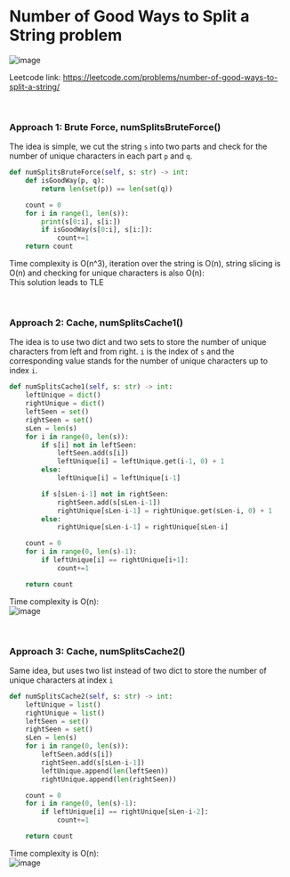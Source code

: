 # Number of Good Ways to Split a String problem
![image](https://user-images.githubusercontent.com/25105806/136476432-4e973f6e-e04c-4e82-a925-292ca7052176.png)

Leetcode link: https://leetcode.com/problems/number-of-good-ways-to-split-a-string/

<br />

### Approach 1: Brute Force, numSplitsBruteForce()
The idea is simple, we cut the string `s` into two parts and check for the number of unique characters in each part `p` and `q`.

```python
def numSplitsBruteForce(self, s: str) -> int:
    def isGoodWay(p, q):
        return len(set(p)) == len(set(q))

    count = 0
    for i in range(1, len(s)):
        print(s[0:i], s[i:])
        if isGoodWay(s[0:i], s[i:]):
            count+=1
    return count
```

Time complexity is O(n^3), iteration over the string is O(n), string slicing is O(n) and checking for unique characters is also O(n):\
This solution leads to TLE

<br />

### Approach 2: Cache, numSplitsCache1()
The idea is to use two dict and two sets to store the number of unique characters from left and from right. `i` is the index of `s` and the corresponding value stands for the number of unique characters up to index `i`. 

```python
def numSplitsCache1(self, s: str) -> int:
    leftUnique = dict()    
    rightUnique = dict()    
    leftSeen = set()
    rightSeen = set()
    sLen = len(s)
    for i in range(0, len(s)):
        if s[i] not in leftSeen:
            leftSeen.add(s[i])
            leftUnique[i] = leftUnique.get(i-1, 0) + 1
        else:
            leftUnique[i] = leftUnique[i-1]

        if s[sLen-i-1] not in rightSeen:
            rightSeen.add(s[sLen-i-1])
            rightUnique[sLen-i-1] = rightUnique.get(sLen-i, 0) + 1
        else:
            rightUnique[sLen-i-1] = rightUnique[sLen-i]

    count = 0
    for i in range(0, len(s)-1):
        if leftUnique[i] == rightUnique[i+1]:
            count+=1

    return count
```

Time complexity is O(n):\
![image](https://user-images.githubusercontent.com/25105806/136476814-1b0c295b-bede-4537-b797-feed7db37dd5.png)

<br />

### Approach 3: Cache, numSplitsCache2()
Same idea, but uses two list instead of two dict to store the number of unique characters at index `i`

```python
def numSplitsCache2(self, s: str) -> int:
    leftUnique = list()    
    rightUnique = list()    
    leftSeen = set()
    rightSeen = set()
    sLen = len(s)
    for i in range(0, len(s)):
        leftSeen.add(s[i])
        rightSeen.add(s[sLen-i-1])
        leftUnique.append(len(leftSeen))
        rightUnique.append(len(rightSeen))

    count = 0
    for i in range(0, len(s)-1):
        if leftUnique[i] == rightUnique[sLen-i-2]:
            count+=1

    return count
```

Time complexity is O(n):\
![image](https://user-images.githubusercontent.com/25105806/136476912-22e180a2-2676-41a8-a937-a046d37fb61d.png)

